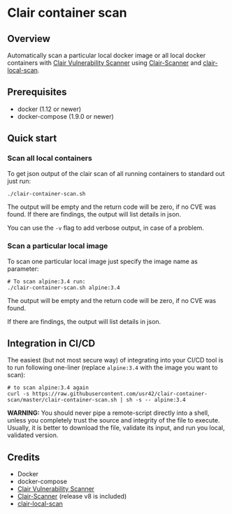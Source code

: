 # Clair container scan

## Overview
Automatically scan a particular local docker image or all local docker containers with [Clair Vulnerability Scanner](https://github.com/coreos/clair) using [Clair-Scanner](https://github.com/arminc/clair-scanner) and [clair-local-scan](https://github.com/arminc/clair-local-scan).

## Prerequisites
* docker (1.12 or newer)
* docker-compose (1.9.0 or newer)

## Quick start
### Scan all local containers
To get json output of the clair scan of all running containers to standard out just run:
```bash
./clair-container-scan.sh
```
The output will be empty and the return code will be zero, if no CVE was found.
If there are findings, the output will list details in json.

You can use the `-v` flag to add verbose output, in case of a problem.
### Scan a particular local image
To scan one particular local image just specify the image name as parameter:
```
# To scan alpine:3.4 run:
./clair-container-scan.sh alpine:3.4
```

The output will be empty and the return code will be zero, if no CVE was found.

If there are findings, the output will list details in json.

## Integration in CI/CD

The easiest (but not most secure way) of integrating into your CI/CD tool is to run following one-liner (replace `alpine:3.4` with the image you want to scan):
```
# to scan alpine:3.4 again
curl -s https://raw.githubusercontent.com/usr42/clair-container-scan/master/clair-container-scan.sh | sh -s -- alpine:3.4
```

__WARNING:__ You should never pipe a remote-script directly into a shell, unless you completely trust the source and integrity of the file to execute. Usually, it is better to download the file, validate its input, and run you local, validated version.

## Credits
* Docker
* docker-compose
* [Clair Vulnerability Scanner](https://github.com/coreos/clair)
* [Clair-Scanner](https://github.com/arminc/clair-scanner) (release v8 is included)
* [clair-local-scan](https://github.com/arminc/clair-local-scan)
